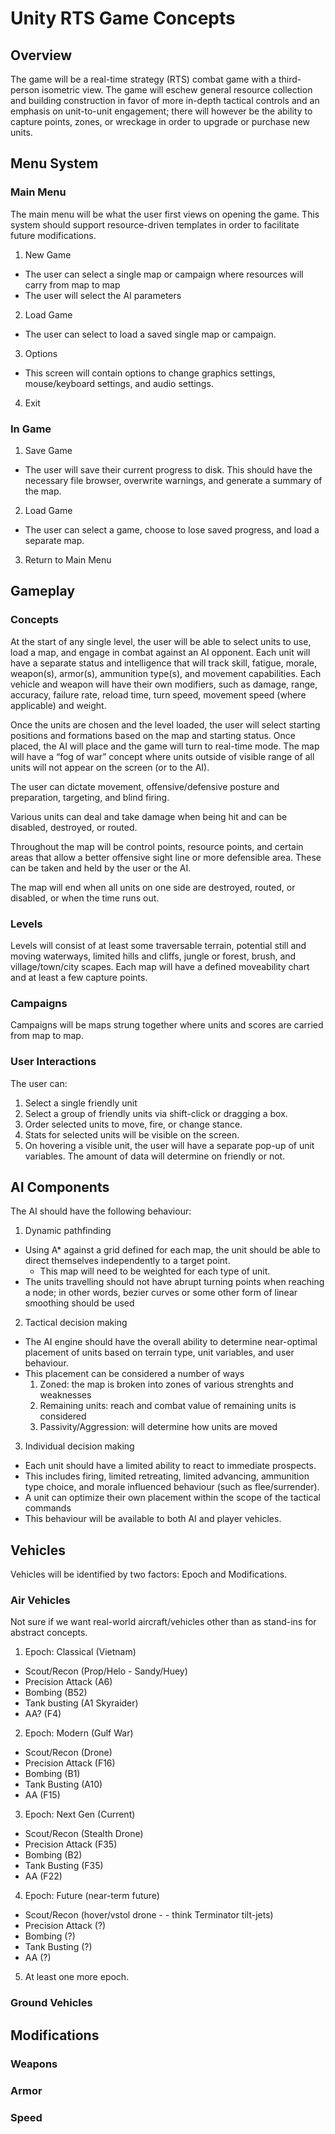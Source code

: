# Unity RTS Game Concepts
## Overview
The game will be a real-time strategy (RTS) combat game with a third-person isometric view. The game will eschew general resource collection and building construction in favor of more in-depth tactical controls and an emphasis on unit-to-unit engagement; there will however be the ability to capture points, zones, or wreckage in order to upgrade or purchase new units.

## Menu System
### Main Menu
The main menu will be what the user first views on opening the game. This system should support resource-driven templates in order to facilitate future modifications.

1. New Game
  * The user can select a single map or campaign where resources will carry from map to map
  * The user will select the AI parameters
2. Load Game
  * The user can select to load a saved single map or campaign.
3. Options
  * This screen will contain options to change graphics settings, mouse/keyboard settings, and audio settings.
4. Exit

### In Game

1. Save Game
  * The user will save their current progress to disk. This should have the necessary file browser, overwrite warnings, and generate a summary of the map.
2. Load Game
  * The user can select a game, choose to lose saved progress, and load a separate map.
3. Return to Main Menu

## Gameplay
### Concepts
At the start of any single level, the user will be able to select units to use, load a map, and engage in combat against an AI opponent. Each unit will have a separate status and intelligence that will track skill, fatigue, morale, weapon(s), armor(s), ammunition type(s), and movement capabilities. Each vehicle and weapon will have their own modifiers, such as damage, range, accuracy, failure rate, reload time, turn speed, movement speed (where applicable) and weight.

Once the units are chosen and the level loaded, the user will select starting positions and formations based on the map and starting status. Once placed, the AI will place and the game will turn to real-time mode. The map will have a “fog of war” concept where units outside of visible range of all units will not appear on the screen (or to the AI).

The user can dictate movement, offensive/defensive posture and preparation, targeting, and blind firing.

Various units can deal and take damage when being hit and can be disabled, destroyed, or routed.

Throughout the map will be control points, resource points, and certain areas that allow a better offensive sight line or more defensible area. These can be taken and held by the user or the AI.

The map will end when all units on one side are destroyed, routed, or disabled, or when the time runs out.

### Levels
Levels will consist of at least some traversable terrain, potential still and moving waterways, limited hills and cliffs, jungle or forest, brush, and village/town/city scapes. Each map will have a defined moveability chart and at least a few capture points.

### Campaigns
Campaigns will be maps strung together where units and scores are carried from map to map.

### User Interactions
The user can:

1. Select a single friendly unit
2. Select a group of friendly units via shift-click or dragging a box.
3. Order selected units to move, fire, or change stance.
4. Stats for selected units will be visible on the screen.
5. On hovering a visible unit, the user will have a separate pop-up of unit variables. The amount of data will determine on friendly or not.

## AI Components
The AI should have the following behaviour:

1. Dynamic pathfinding
  * Using A* against a grid defined for each map, the unit should be able to direct themselves independently to a target point.
    * This map will need to be weighted for each type of unit.
  * The units travelling should not have abrupt turning points when reaching a node; in other words, bezier curves or some other form of linear smoothing should be used
2. Tactical decision making
  * The AI engine should have the overall ability to determine near-optimal placement of units based on terrain type, unit variables, and user behaviour.
  * This placement can be considered a number of ways
    1. Zoned: the map is broken into zones of various strenghts and weaknesses
    2. Remaining units: reach and combat value of remaining units is considered
    3. Passivity/Aggression: will determine how units are moved
3. Individual decision making
  * Each unit should have a limited ability to react to immediate prospects.
  * This includes firing, limited retreating, limited advancing, ammunition type choice, and morale influenced behaviour (such as flee/surrender).
  * A unit can optimize their own placement within the scope of the tactical commands
  * This behaviour will be available to both AI and player vehicles.

## Vehicles
Vehicles will be identified by two factors: Epoch and Modifications.

### Air Vehicles
Not sure if we want real-world aircraft/vehicles other than as stand-ins for abstract concepts.

1. Epoch: Classical (Vietnam)
  * Scout/Recon (Prop/Helo - Sandy/Huey)
  * Precision Attack (A6)
  * Bombing (B52)
  * Tank busting (A1 Skyraider)
  * AA? (F4)
2. Epoch: Modern (Gulf War)
  * Scout/Recon (Drone)
  * Precision Attack (F16)
  * Bombing (B1)
  * Tank Busting (A10)
  * AA (F15)
3. Epoch: Next Gen (Current)
  * Scout/Recon (Stealth Drone)
  * Precision Attack (F35)
  * Bombing (B2)
  * Tank Busting (F35)
  * AA (F22)
4. Epoch: Future (near-term future)
  * Scout/Recon (hover/vstol drone - - think Terminator tilt-jets)
  * Precision Attack (?)
  * Bombing (?)
  * Tank Busting (?)
  * AA (?)
5. At least one more epoch.
	
### Ground Vehicles
## Modifications
### Weapons
### Armor
### Speed
